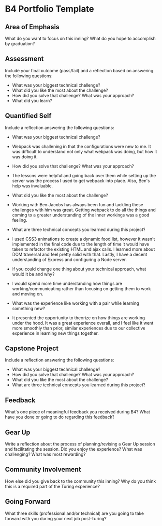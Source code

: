 # B4 Portfolio Template

## Area of Emphasis

What do you want to focus on this inning? What do you hope to accomplish by graduation?

## Assessment

Include your final outcome (pass/fail) and a reflection based on answering the following questions:

* What was your biggest technical challenge?
* What did you like the most about the challenge?
* How did you solve that challenge? What was your approach?
* What did you learn?

## Quantified Self

Include a reflection answering the following questions:

* What was your biggest technical challenge?
 - Webpack was challening in that the configurations were new to me. It was difficult to understand not only what webpack was doing, but how it was doing it.
 
* How did you solve that challenge? What was your approach?
 - The lessons were helpful and going back over them while setting up the server was the process I used to get webpack into place. Also, Ben's help was invaluable.
 
* What did you like the most about the challenge?
 - Working with Ben Jacobs has always been fun and tackling these challenges with him was great. Getting webpack to do all the things and coming to a greater understanding of the inner workings was a good feeling.
 
* What are three technical concepts you learned during this project?
 - I used CSS3 animations to create a dynamic food list, however it wasn't implemented in the final code due to the length of time it would have taken to refactor the existing HTML and ajax calls. I learned more about DOM traversal and feel pretty solid with that. Lastly, I have a decent understanding of Express and configuring a Node server.
 
* If you could change one thing about your technical approach, what would it be and why?
 - I would spend more time understanding how things are working/communicating rather than focusing on getting them to work and moving on.
 
* What was the experience like working with a pair while learning something new?
 - It presented the opportunity to theorize on how things are working under the hood. It was a great experience overall, and I feel like it went more smoothly than prior, similar experiences due to our collective experience in learning new things together.

## Capstone Project

Include a reflection answering the following questions:

* What was your biggest technical challenge?
* How did you solve that challenge? What was your approach?
* What did you like the most about the challenge?
* What are three technical concepts you learned during this project?

## Feedback

What's one piece of meaningful feedback you received during B4? What have you done or going to do regarding this feedback?


## Gear Up

Write a reflection about the process of planning/revising a Gear Up session and facilitating the session. Did you enjoy the experience? What was challenging? What was most rewarding?

## Community Involvement

How else did you give back to the community this inning? Why do you think this is a required part of the Turing experience?

## Going Forward

What three skills (professional and/or technical) are you going to take forward with you during your next job post-Turing?
